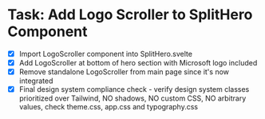 # Task: Add Logo Scroller to SplitHero Component

- [x] Import LogoScroller component into SplitHero.svelte
- [x] Add LogoScroller at bottom of hero section with Microsoft logo included
- [x] Remove standalone LogoScroller from main page since it's now integrated
- [x] Final design system compliance check - verify design system classes prioritized over Tailwind, NO shadows, NO custom CSS, NO arbitrary values, check theme.css, app.css and typography.css